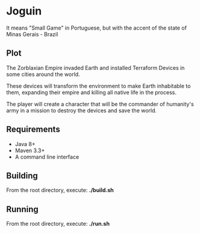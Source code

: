 # Joguin

It means "Small Game" in Portuguese, but with the accent of the state of Minas Gerais - Brazil

## Plot

The Zorblaxian Empire invaded Earth and installed Terraform Devices in some cities around the world.

These devices will transform the environment to make Earth inhabitable to them, expanding their empire
and killing all native life in the process.

The player will create a character that will be the commander of humanity's army in a mission to destroy the devices
and save the world.

## Requirements

* Java 8+
* Maven 3.3+
* A command line interface

## Building

From the root directory, execute:
**./build.sh**

## Running

From the root directory, execute:
**./run.sh**
